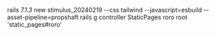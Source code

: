 rails _7.1.3_ new stimulus_20240219 --css tailwind --javascript=esbuild --asset-pipeline=propshaft
rails g controller StaticPages roro
root 'static_pages#roro'